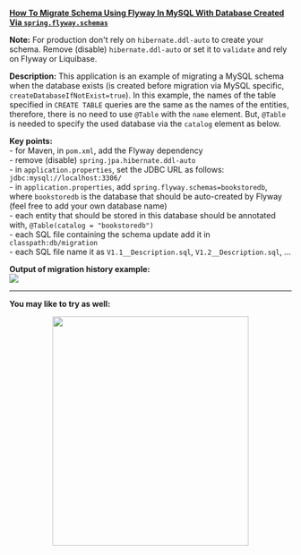 **[How To Migrate Schema Using Flyway In MySQL With Database Created Via `spring.flyway.schemas`](https://github.com/AnghelLeonard/Hibernate-SpringBoot/tree/master/HibernateSpringBootFlywayMySQLCatalog)**

**Note:** For production don't rely on `hibernate.ddl-auto` to create your schema. Remove (disable) `hibernate.ddl-auto` or set it to `validate` and rely on Flyway or Liquibase.

**Description:** This application is an example of migrating a MySQL schema when the database exists (is created before migration via MySQL specific, `createDatabaseIfNotExist=true`). In this example, the names of the table specified in `CREATE TABLE` queries are the same as the names of the entities, therefore, there is no need to use `@Table` with the `name` element. But, `@Table` is needed to specify the used database via the `catalog` element as below.

**Key points:**\
     - for Maven, in `pom.xml`, add the Flyway dependency\
     - remove (disable) `spring.jpa.hibernate.ddl-auto`\
     - in `application.properties`, set the JDBC URL as follows: `jdbc:mysql://localhost:3306/`\
     - in `application.properties`, add `spring.flyway.schemas=bookstoredb`, where `bookstoredb` is the database that should be auto-created by Flyway (feel free to add your own database name)\
     - each entity that should be stored in this database should be annotated with, `@Table(catalog = "bookstoredb")`\
     - each SQL file containing the schema update add it in `classpath:db/migration`\
     - each SQL file name it as `V1.1__Description.sql`, `V1.2__Description.sql`, ...
     
**Output of migration history example:**\
![](https://github.com/AnghelLeonard/Hibernate-SpringBoot/blob/master/HibernateSpringBootFlywayMySQLCatalog/flyway_schema_history%20table.png)

-------------------------------

**You may like to try as well:**
<a href="https://leanpub.com/java-persistence-performance-illustrated-guide"><p align="center"><img src="https://github.com/AnghelLeonard/Hibernate-SpringBoot/blob/master/Java%20Persistence%20Performance%20Illustrated%20Guide.jpg" height="410" width="350"/></p></a>
